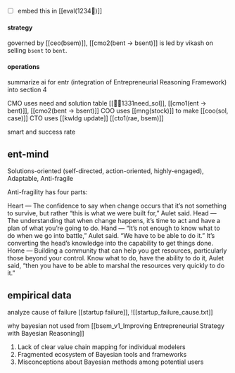 - [ ] embed this in [[eval(1234💠)]]
#### strategy
governed by [[ceo(bsem)]], [[cmo2(bent -> bsent)]] is led by vikash on selling `bsent` to `bent`.  
#### operations
summarize ai for entr (integration of Entrepreneurial Reasoning Framework) into section 4

CMO uses need and solution table [[🧠🤜1331need_sol]], [[cmo1(ent -> bent)]], [[cmo2(bent -> bsent)]]
COO uses [[mng(stock)]] to make [[coo(sol, case)]]
CTO uses [[kwldg update]] [[cto1(rae, bsem)]]

smart and success rate

## ent-mind
Solutions-oriented (self-directed, action-oriented, highly-engaged), Adaptable, Anti-fragile

Anti-fragility has four parts:

Heart — The confidence to say when change occurs that it’s not something to survive, but rather “this is what we were built for,” Aulet said.
Head — The understanding that when change happens, it’s time to act and have a plan of what you’re going to do.
Hand — “It’s not enough to know what to do when we go into battle,” Aulet said. “We have to be able to do it.” It’s converting the head’s knowledge into the capability to get things done.
Home — Building a community that can help you get resources, particularly those beyond your control. Know what to do, have the ability to do it, Aulet said, “then you have to be able to marshal the resources very quickly to do it.”

## empirical data
analyze cause of failure [[startup failure]], 
![[startup_failure_cause.txt]]


why bayesian not used from [[bsem_v1_Improving Entrepreneurial Strategy with Bayesian Reasoning]]
1. Lack of clear value chain mapping for individual modelers
2. Fragmented ecosystem of Bayesian tools and frameworks
3. Misconceptions about Bayesian methods among potential users